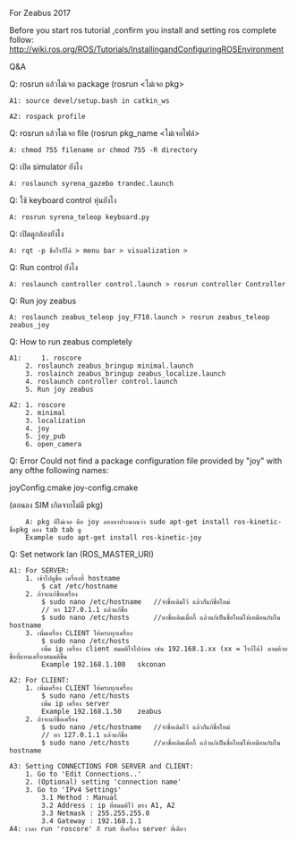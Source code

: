 For Zeabus 2017


Before you start ros tutorial ,confirm you install and setting ros complete follow:
	http://wiki.ros.org/ROS/Tutorials/InstallingandConfiguringROSEnvironment
	
Q&A

Q:  rosrun แล้วไม่เจอ package (rosrun <ไม่เจอ pkg>

	A1: source devel/setup.bash in catkin_ws 

	A2: rospack profile

Q: rosrun แล้วไม่เจอ file (rosrun pkg_name <ไม่เจอไฟล์>

	A: chmod 755 filename or chmod 755 -R directory

Q: เปิด simulator ยังไง

	A: roslaunch syrena_gazebo trandec.launch

Q: ใช้ keyboard control หุ่นยังไง
	
	A: rosrun syrena_teleop keyboard.py 

Q: เปิดดูกล้องยังไง

	A: rqt -p ชื่อไรก็ได้ > menu bar > visualization > 

Q: Run control ยังไง

	A: roslaunch controller control.launch > rosrun controller Controller
Q: Run joy zeabus

	A: roslaunch zeabus_teleop joy_F710.launch > rosrun zeabus_teleop zeabus_joy
Q: How to run zeabus completely
	
	A1: 	1. roscore
		2. roslaunch zeabus_bringup minimal.launch
		3. roslainch zeabus_bringup zeabus_localize.launch
		4. roslaunch controller control.launch
		5. Run joy zeabus
		
	A2:	1. roscore
		2. minimal
		3. localization
		4. joy
		5. joy_pub
		6. open_camera
Q: Error Could not find a package configuration file provided by "joy" with any ofthe following names:

   joyConfig.cmake
   joy-config.cmake
    
   (ตอนลง SIM เกิดจากไม่มี pkg)
   	
		A: pkg ที่ไม่เจอ คือ joy ลองหาประมาณว่า sudo apt-get install ros-kinetic-ชื่อpkg ลอง tab tab ดู
		Example sudo apt-get install ros-kinetic-joy
Q: Set network lan (ROS_MASTER_URI)
	
	A1: For SERVER:
		1. เข้าไปดูชื่อ เครื่องที่ hostname 
			$ cat /etc/hostname
		2. ถ้าจะแก้ชื่อเครื่อง 
			$ sudo nano /etc/hostname	//จำชื่อเดิมไว้ แล้วก็แก้ชื่อใหม่
			// หา 127.0.1.1	แล้วแก้ชื่อ 
			$ sudo nano /etc/hosts		//หาชื่อเดิมเมื่อกี้ แล้วแก้เป็นชื่อใหม่ให้เหมือนกับใน hostname
		3. เพิ่มเครื่อง CLIENT ให้ครบทุกเครื่อง
			$ sudo nano /etc/hosts
			เพิ่ม ip เครื่อง client สมมติไรไปก่อน เช่น 192.168.1.xx (xx = ไรก้ได้) ตามด้วย ชื่อที่แทนเครื่องสมมติขึ้น
			Example 192.168.1.100	skconan
	
	A2: For CLIENT:
		1. เพิ่มเครื่อง CLIENT ให้ครบทุกเครื่อง
			$ sudo nano /etc/hosts
			เพิ่ม ip เครื่อง server 
			Example 192.168.1.50	zeabus
		2. ถ้าจะแก้ชื่อเครื่อง 
			$ sudo nano /etc/hostname	//จำชื่อเดิมไว้ แล้วก็แก้ชื่อใหม่
			// หา 127.0.1.1	แล้วแก้ชื่อ 
			$ sudo nano /etc/hosts		//หาชื่อเดิมเมื่อกี้ แล้วแก้เป็นชื่อใหม่ให้เหมือนกับใน hostname
			
	A3: Setting CONNECTIONS FOR SERVER and CLIENT:
		1. Go to 'Edit Connections..'
		2. (Optional) setting 'connection name'
		3. Go to 'IPv4 Settings'
			3.1 Method : Manual
			3.2 Address : ip ที่สมมติไว้ ตรง A1, A2
			3.3 Netmask : 255.255.255.0
			3.4 Gateway : 192.168.1.1
	A4: เวลา run 'roscore' ก็ run ที่เครื่อง server ที่เดียว
